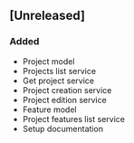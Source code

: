 ## [Unreleased]
### Added
* Project model
* Projects list service
* Get project service
* Project creation service
* Project edition service
* Feature model
* Project features list service
* Setup documentation
